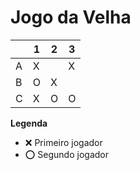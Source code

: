 # Jogo da Velha

|   | 1 | 2 | 3 |
|---|---|---|---|
| A | X  |   | X  |
| B | O  | X  |   |
| C | X  | O  | O  |

**Legenda**

- ❌ Primeiro jogador 
- ⭕ Segundo jogador